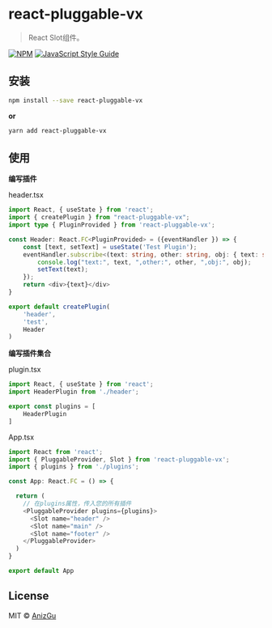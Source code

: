 # react-pluggable-vx

> React Slot组件。

[![NPM](https://img.shields.io/npm/v/react-pluggable-vx.svg)](https://www.npmjs.com/package/react-pluggable-vx) [![JavaScript Style Guide](https://img.shields.io/badge/code_style-standard-brightgreen.svg)](https://standardjs.com)

## 安装

```bash
npm install --save react-pluggable-vx
```

**or**

```bash
yarn add react-pluggable-vx
```

## 使用

**编写插件**

header.tsx

```typescript
import React, { useState } from 'react';
import { createPlugin } from "react-pluggable-vx";
import type { PluginProvided } from 'react-pluggable-vx';

const Header: React.FC<PluginProvided> = ({eventHandler }) => {
    const [text, setText] = useState('Test Plugin');
    eventHandler.subscribe<(text: string, other: string, obj: { text: string }) => void>('changeText', (text, other, obj) => {
        console.log("text:", text, ",other:", other, ",obj:", obj);
        setText(text);
    });
    return <div>{text}</div>
}

export default createPlugin(
    'header',
    'test',
    Header
)
```

**编写插件集合**

plugin.tsx

```typescript
import React, { useState } from 'react';
import HeaderPlugin from './header';

export const plugins = [
    HeaderPlugin
]
```

App.tsx

```typescript
import React from 'react';
import { PluggableProvider, Slot } from 'react-pluggable-vx';
import { plugins } from './plugins';

const App: React.FC = () => {

  return (
    // 在plugins属性，传入您的所有插件
    <PluggableProvider plugins={plugins}>
      <Slot name="header" />
      <Slot name="main" />
      <Slot name="footer" />
    </PluggableProvider>
  )
}

export default App
```

## License

MIT © [AnizGu](https://raw.githubusercontent.com/AnizGu/react-pluggable-vx/main/LICENSE)